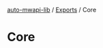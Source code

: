 [auto-mwapi-lib](../README.md) / [Exports](../modules.md) / Core

# Core <Badge type="tip" text="Module" />
